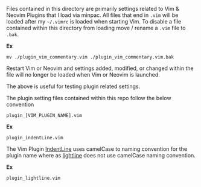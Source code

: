 Files contained in this directory are primarily settings related to Vim & Neovim Plugins that I load via minpac.  All files that end in `.vim` will be loaded after my `~/.vimrc` is loaded when starting Vim.  To disable a file contained within this directory from loading move / rename a `.vim` file to `.bak`.

**Ex**

```shell
mv ./plugin_vim_commentary.vim ./plugin_vim_commentary.vim.bak
```

Restart Vim or Neovim and settings added, modified, or changed within the file will no longer be loaded when Vim or Neovim is launched.

The above is useful for testing plugin related settings.

The plugin setting files contained within this repo follow the below convention

```shell
plugin_[VIM_PLUGIN_NAME].vim
```

<strong>Ex</strong>

```shell
plugin_indentLine.vim
```

The Vim Plugin [IndentLine](https://github.com/Yggdroot/indentLine) uses camelCase to naming convention for the plugin name where as [lightline](https://github.com/itchyny/lightline.vim) does not use camelCase naming convention.

<strong>Ex</strong>

```shell
plugin_lightline.vim
```
